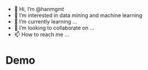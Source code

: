 - 👋 Hi, I’m @hanmgmt
- 👀 I’m interested in data mining and machine learning
- 🌱 I’m currently learning ...
- 💞️ I’m looking to collaborate on ...
- 📫 How to reach me ...

# Demo

<!---
hanmgmt/hanmgmt is a ✨ special ✨ repository because its `README.md` (this file) appears on your GitHub profile.
You can click the Preview link to take a look at your changes.
--->

